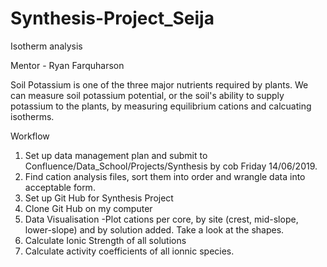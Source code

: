 # Synthesis-Project_Seija
Isotherm analysis

Mentor - Ryan Farquharson

Soil Potassium is one of the three major nutrients required by plants. We can measure soil potassium potential, or the soil's ability to supply potassium to the plants, by measuring equilibrium cations and calcuating isotherms. 

Workflow

1. Set up data management plan and submit to Confluence/Data_School/Projects/Synthesis by cob Friday 14/06/2019. 
2. Find cation analysis files, sort them into order and wrangle data into acceptable form. 
3. Set up Git Hub for Synthesis Project
4. Clone Git Hub on my computer
5. Data Visualisation
    -Plot cations per core, by site (crest, mid-slope, lower-slope) and by solution added. Take a look at the shapes.
6. Calculate Ionic Strength of all solutions
7. Calculate activity coefficients of all ionnic species.
    
